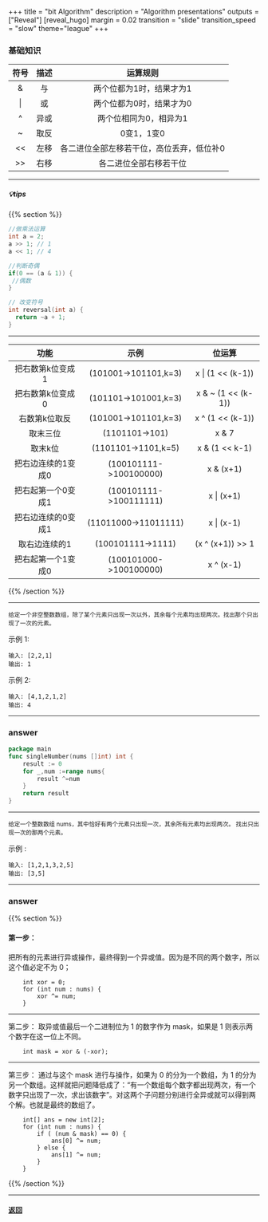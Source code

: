 +++
title = "bit Algorithm"
description = "Algorithm presentations"
outputs = ["Reveal"]
[reveal_hugo]
margin = 0.02
transition = "slide"
transition_speed = "slow"
theme="league"
+++

### 基础知识

|符号|描述|运算规则|
|:----:|:----:|:----:|
|&|与|两个位都为1时，结果才为1|
|\||或|两个位都为0时，结果才为0|
|^|异或|两个位相同为0，相异为1|
|~|取反|0变1，1变0|
|<<|左移|各二进位全部左移若干位，高位丢弃，低位补0|
|>>|右移|各二进位全部右移若干位|

---

##### 💡tips

{{% section %}}

```c++
//做乘法运算
int a = 2;
a >> 1; // 1
a << 1; // 4
```

```c++
//判断奇偶
if(0 == (a & 1)) {
 //偶数
}
```

```c++
// 改变符号
int reversal(int a) {
  return ~a + 1;
}
```
---

|功能|示例|位运算|
|:----:|:----:|:----:|
| 把右数第k位变成1| (101001->101101,k=3)| x \| (1 << (k-1)) |
| 把右数第k位变成0| (101101->101001,k=3)| x & ~ (1 << (k-1)) |
| 右数第k位取反| (101001->101101,k=3)| x ^ (1 << (k-1)) |
| 取末三位| (1101101->101)| x & 7 |
| 取末k位| (1101101->1101,k=5)| x & (1 << k-1) |
| 把右边连续的1变成0| (100101111->100100000)| x & (x+1) |
| 把右起第一个0变成1| (100101111->100111111)| x \| (x+1) |
| 把右边连续的0变成1| (11011000->11011111)| x \| (x-1) |
| 取右边连续的1| (100101111->1111)| (x ^ (x+1)) >> 1 |
| 把右起第一个1变成0| (100101000->100100000)| x ^ (x-1) |


{{% /section %}}

---

<small> 给定一个非空整数数组，除了某个元素只出现一次以外，其余每个元素均出现两次。找出那个只出现了一次的元素。</small>


示例 1:
```
输入: [2,2,1]
输出: 1
```

示例 2:
```
输入: [4,1,2,1,2]
输出: 4
```

---

### answer

```go
package main
func singleNumber(nums []int) int {
	result := 0
	for _,num :=range nums{
		result ^=num
	}
	return result
}
```

---

<small> 给定一个整数数组 nums，其中恰好有两个元素只出现一次，其余所有元素均出现两次。 找出只出现一次的那两个元素。</small>

示例 :
```
输入: [1,2,1,3,2,5]
输出: [3,5]
```

---

### answer

{{% section %}}

#### 第一步：
把所有的元素进行异或操作，最终得到一个异或值。因为是不同的两个数字，所以这个值必定不为 0；

        int xor = 0;
        for (int num : nums) {
            xor ^= num;
        } 

      
---

第二步：
取异或值最后一个二进制位为 1 的数字作为 mask，如果是 1 则表示两个数字在这一位上不同。
        
        int mask = xor & (-xor);

---

第三步：
通过与这个 mask 进行与操作，如果为 0 的分为一个数组，为 1 的分为另一个数组。这样就把问题降低成了：“有一个数组每个数字都出现两次，有一个数字只出现了一次，求出该数字”。对这两个子问题分别进行全异或就可以得到两个解。也就是最终的数组了。

        int[] ans = new int[2];
        for (int num : nums) {
            if ( (num & mask) == 0) {
                ans[0] ^= num;
            } else {
                ans[1] ^= num;
            }
        }

{{% /section %}}

---

#### [返回](/#/6)


